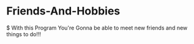 # Friends-And-Hobbies
$ With this Program You're Gonna be able to meet new friends and new things to do!!!
